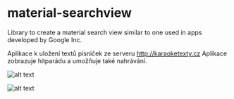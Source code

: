 # material-searchview
Library to create a material search view similar to one used in apps developed by Google Inc. 

Aplikace k uložení textů písniček ze serveru http://karaoketexty.cz Aplikace zobrazuje hitparádu a umožňuje také nahrávání.

![alt text](https://drive.google.com/file/d/1KsFnZru2MKgHdw7Hn4-Ck8y6Y4d1uYmm9g/view?usp=sharing)

![alt text](https://drive.google.com/file/d/1LqLardvOkNwsAWO4jD50962vEVGBG8MAUA/view?usp=sharing)

